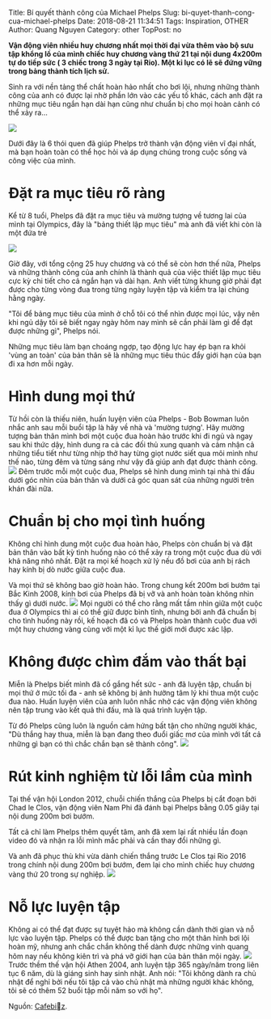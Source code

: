 Title: Bí quyết thành công của Michael Phelps
Slug: bi-quyet-thanh-cong-cua-michael-phelps
Date: 2018-08-21 11:34:51
Tags: Inspiration, OTHER
Author: Quang Nguyen
Category: other
TopPost: no

**Vận động viên nhiều huy chương nhất mọi thời đại vừa thêm vào bộ sưu tập khổng lồ của mình chiếc huy chương vàng thứ 21 tại nội dung 4x200m tự do tiếp sức ( 3 chiếc trong 3 ngày tại Rio). Một kỉ lục có lẽ sẽ đứng vững trong bảng thành tích lịch sử.**


Sinh ra với nền tảng thể chất hoàn hảo nhất cho bơi lội, nhưng những thành công của anh có được lại nhờ phần lớn vào các yếu tố khác, cách anh đặt ra những mục tiêu ngắn hạn dài hạn cũng như chuẩn bị cho mọi hoàn cảnh có thể xảy ra...

![](https://cafebiz.cafebizcdn.vn/thumb_w/600/2016/photo-4-1470820025283-crop-1470820394575.jpg)

Dưới đây là 6 thói quen đã giúp Phelps trở thành vận động viên vĩ đại nhất, mà bạn hoàn toàn có thể học hỏi và áp dụng chúng trong cuộc sống và công việc của mình.



# Đặt ra mục tiêu rõ ràng

Kể từ 8 tuổi, Phelps đã đặt ra mục tiêu và mường tượng về tương lai của mình tại Olympics, đây là "bảng thiết lập mục tiêu" mà anh đã viết khi còn là một đứa trẻ

![](http://cafebiz.cafebizcdn.vn/k:thumb_w/640/2016/photo-1-1470820024634/biquyetthanhcongcuamichaelphelpsnhavodichsohuu21huychuongvangolympics.jpg)

Giờ đây, với tổng cộng 25 huy chương và có thể sẽ còn hơn thế nữa, Phelps và những thành công của anh chính là thành quả của việc thiết lập mục tiêu cực kỳ chi tiết cho cả ngắn hạn và dài hạn. Anh viết từng khung giờ phải đạt được cho từng vòng đua trong từng ngày luyện tập và kiểm tra lại chúng hằng ngày.

"Tôi để bảng mục tiêu của mình ở chỗ tôi có thể nhìn được mọi lúc, vậy nên khi ngủ dậy tôi sẽ biết ngay ngày hôm nay mình sẽ cần phải làm gì để đạt được những gì", Phelps nói.

Những mục tiêu làm bạn choáng ngợp, tạo động lực hay ép bạn ra khỏi 'vùng an toàn' của bản thân sẽ là những mục tiêu thúc đẩy giới hạn của bạn đi xa hơn mỗi ngày.

# Hình dung mọi thứ


Từ hồi còn là thiếu niên, huấn luyện viên của Phelps - Bob Bowman luôn nhắc anh sau mỗi buổi tập là hãy về nhà và 'mường tượng'. Hãy mường tượng bản thân mình bơi một cuộc đua hoàn hảo trước khi đi ngủ và ngay sau khi thức dậy, hình dung ra cả các đối thủ xung quanh và cảm nhận cả những tiểu tiết như từng nhịp thở hay từng giọt nước siết qua môi mình như thế nào, từng đêm và từng sáng như vậy đã giúp anh đạt được thành công.
![](http://cafebiz.cafebizcdn.vn/k:thumb_w/640/2016/photo-2-1470820025862/biquyetthanhcongcuamichaelphelpsnhavodichsohuu21huychuongvangolympics.jpg)
Đêm trước mỗi một cuộc đua, Phelps sẽ hình dung mình tại nhà thi đấu dưới góc nhìn của bản thân và dưới cả góc quan sát của những người trên khán đài nữa.

# Chuẩn bị cho mọi tình huống


Không chỉ hình dung một cuộc đua hoàn hảo, Phelps còn chuẩn bị và đặt bản thân vào bất kỳ tình huống nào có thể xảy ra trong một cuộc đua dù với khả năng nhỏ nhất. Đặt ra mọi kế hoạch xử lý nếu đồ bơi của anh bị rách hay kính bị dò nước giữa cuộc đua.

Và mọi thứ sẽ không bao giờ hoàn hảo. Trong chung kết 200m bơi bướm tại Bắc Kinh 2008, kính bơi của Phelps đã bị vỡ và anh hoàn toàn không nhìn thấy gì dưới nước.
![](http://cafebiz.cafebizcdn.vn/k:thumb_w/640/2016/photo-3-1470820026025/biquyetthanhcongcuamichaelphelpsnhavodichsohuu21huychuongvangolympics.jpg)
Mọi người có thể cho rằng mất tầm nhìn giữa một cuộc đua ở Olympics thì ai có thể giữ được bình tĩnh, nhưng bởi anh đã chuẩn bị cho tình huống này rồi, kế hoạch đã có và Phelps hoàn thành cuộc đua với một huy chương vàng cùng với một kỉ lục thế giới mới được xác lập.

# Không được chìm đắm vào thất bại


Miễn là Phelps biết mình đã cố gắng hết sức - anh đã luyện tập, chuẩn bị mọi thứ ở mức tối đa - anh sẽ không bị ảnh hưởng tâm lý khi thua một cuộc đua nào. Huấn luyện viên của anh luôn nhắc nhở các vận động viên không nên tập trung vào kết quả thi đấu, mà là quá trình luyện tập.

Từ đó Phelps cũng luôn là nguồn cảm hứng bất tận cho những người khác, "Dù thắng hay thua, miễn là bạn đang theo đuổi giấc mơ của mình với tất cả những gì bạn có thì chắc chắn bạn sẽ thành công".
![](http://cafebiz.cafebizcdn.vn/k:thumb_w/640/2016/photo-4-1470820025283/biquyetthanhcongcuamichaelphelpsnhavodichsohuu21huychuongvangolympics.jpg)

# Rút kinh nghiệm từ lỗi lầm của mình


Tại thế vận hội London 2012, chuỗi chiến thắng của Phelps bị cắt đoạn bởi Chad le Clos, vận động viên Nam Phi đã đánh bại Phelps bằng 0.05 giây tại nội dung 200m bơi bướm.

Tất cả chỉ làm Phelps thêm quyết tâm, anh đã xem lại rất nhiều lần đoạn video đó và nhận ra lỗi mình mắc phải và cần thay đổi những gì.

Và anh đã phục thù khi vừa dành chiến thắng trước Le Clos tại Rio 2016 trong chính nội dung 200m bơi bướm, đem lại cho mình chiếc huy chương vàng thứ 20 trong sự nghiệp.
![](http://cafebiz.cafebizcdn.vn/k:thumb_w/640/2016/photo-5-1470820027610/biquyetthanhcongcuamichaelphelpsnhavodichsohuu21huychuongvangolympics.jpg)

# Nỗ lực luyện tập


Không ai có thể đạt được sự tuyệt hảo mà không cần dành thời gian và nỗ lực vào luyện tập. Phelps có thể được ban tặng cho một thân hình bơi lội hoàn mỹ, nhưng anh chắc chắn không thể dành được những vinh quang hôm nay nếu không kiên trì và phá vỡ giới hạn của bản thân mội ngày.
![](http://cafebiz.cafebizcdn.vn/k:thumb_w/640/2016/photo-6-1470820027164/biquyetthanhcongcuamichaelphelpsnhavodichsohuu21huychuongvangolympics.jpg)
Trước thềm thế vận hội Athen 2004, anh luyện tập 365 ngày/năm trong liên tục 6 năm, dù là giáng sinh hay sinh nhật. Anh nói: "Tôi không dành ra chủ nhật để nghỉ bởi nếu tôi tập cả vào chủ nhật mà những người khác không, tôi sẽ có thêm 52 buổi tập mỗi năm so với họ".

Nguồn: [Cafebiz](http://cafebiz.vn/bi-quyet-thanh-cong-cua-michael-phelps-nha-vo-dich-so-huu-21-huy-chuong-vang-olympics-20160810161446211.chn).